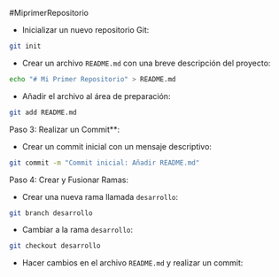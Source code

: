 #MiprimerRepositorio
- Inicializar un nuevo repositorio Git:
```bash
git init
```
- Crear un archivo `README.md` con una breve descripción del proyecto:
```bash
echo "# Mi Primer Repositorio" > README.md
```
- Añadir el archivo al área de preparación:
```bash
git add README.md
```
Paso 3: Realizar un Commit**:
- Crear un commit inicial con un mensaje descriptivo:
```bash
git commit -m "Commit inicial: Añadir README.md"
```
Paso 4: Crear y Fusionar Ramas:
- Crear una nueva rama llamada `desarrollo`:
```bash
git branch desarrollo
```
- Cambiar a la rama `desarrollo`:
```bash
git checkout desarrollo
```
- Hacer cambios en el archivo `README.md` y realizar un commit:
